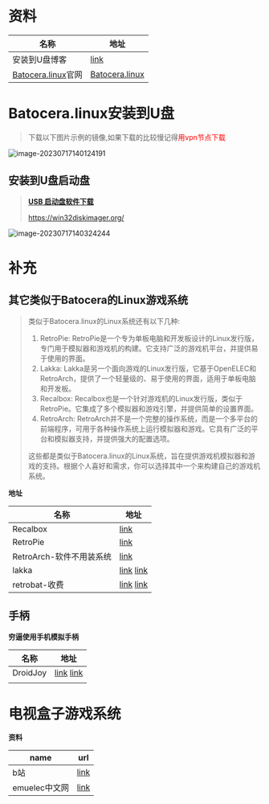# 资料

| 名称                                        | 地址                                                         |
| ------------------------------------------- | ------------------------------------------------------------ |
| 安装到U盘博客                               | [link](https://www.zhihu.com/tardis/bd/art/510765431?source_id=1001) |
| [Batocera.linux](https://batocera.org/)官网 | [Batocera.linux](https://batocera.org/)                      |

# Batocera.linux安装到U盘

> 下载以下图片示例的镜像,如果下载的比较慢记得<font color='red'>用vpn节点下载</font>

![image-20230717140124191](https://yaoliuyang-blog-images.oss-cn-beijing.aliyuncs.com/blogImages/image-20230717140124191.png)

## **安装到U盘启动盘**

> [**USB 启动盘软件下载**](https://rufus.ie/zh/#google_vignette)
>
> https://win32diskimager.org/

![image-20230717140324244](https://yaoliuyang-blog-images.oss-cn-beijing.aliyuncs.com/blogImages/image-20230717140324244.png)

# 补充

## 其它类似于Batocera的Linux游戏系统

> 类似于Batocera.linux的Linux系统还有以下几种:
>
> 1. RetroPie: RetroPie是一个专为单板电脑和开发板设计的Linux发行版，专门用于模拟器和游戏机的构建。它支持广泛的游戏机平台，并提供易于使用的界面。
> 2. Lakka: Lakka是另一个面向游戏的Linux发行版，它基于OpenELEC和RetroArch，提供了一个轻量级的、易于使用的界面，适用于单板电脑和开发板。
> 3. Recalbox: Recalbox也是一个针对游戏机的Linux发行版，类似于RetroPie。它集成了多个模拟器和游戏引擎，并提供简单的设置界面。
> 4. RetroArch: RetroArch并不是一个完整的操作系统，而是一个多平台的前端程序，可用于各种操作系统上运行模拟器和游戏。它具有广泛的平台和模拟器支持，并提供强大的配置选项。
>
> 这些都是类似于Batocera.linux的Linux系统，旨在提供游戏机模拟器和游戏的支持。根据个人喜好和需求，你可以选择其中一个来构建自己的游戏机系统。

**地址**

| 名称                     | 地址                                                         |
| ------------------------ | ------------------------------------------------------------ |
| Recalbox                 | [link](https://www.recalbox.com/)                            |
| RetroPie                 | [link](https://retropie.org.uk/download/)                    |
| RetroArch-软件不用装系统 | [link](https://www.retroarch.com/)                           |
| lakka                    | [link](https://www.lakka.tv/) [link](https://www.lakka.tv/get/) |
| retrobat-收费            | [link](https://www.retrobat.ovh/) [link](https://www.retrobat.org/) |

## 手柄

**穷逼使用手机模拟手柄**

| 名称     | 地址                                                         |
| -------- | ------------------------------------------------------------ |
| DroidJoy | [link](https://play.google.com/store/apps/details?id=com.grill.droidjoy&hl=en)  [link](https://www.upanboot.com/app/205867.html) |
|          |                                                              |

# 电视盒子游戏系统

**资料**

| name          | url                                                          |
| ------------- | ------------------------------------------------------------ |
| b站           | [link](https://www.bilibili.com/video/BV1kw411M73h/?spm_id_from=pageDriver&vd_source=7e2da9cd24687b8e4931e62248cb1ed4) |
| emuelec中文网 | [link](https://www.emuelec.cn/category/integrate)            |

